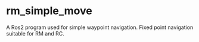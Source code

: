 # rm_simple_move
A Ros2 program used for simple waypoint navigation. Fixed point navigation suitable for RM and RC.

